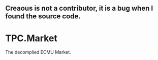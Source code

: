## Creaous is not a contributor, it is a bug when I found the source code.
# TPC.Market
The decomplied ECMU Market.
